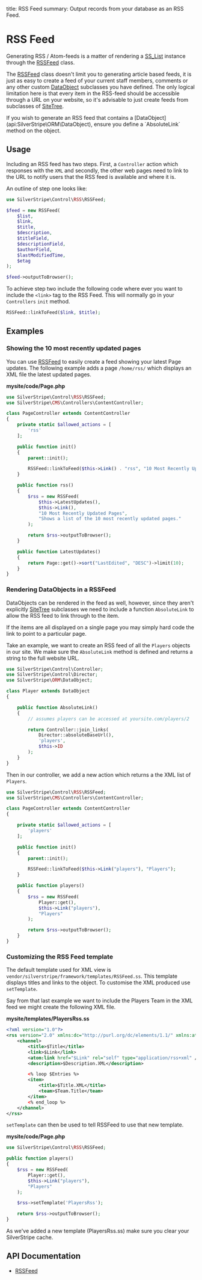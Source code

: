 title: RSS Feed
summary: Output records from your database as an RSS Feed.

# RSS Feed

Generating RSS / Atom-feeds is a matter of rendering a [SS_List](api:SilverStripe\ORM\SS_List) instance through the [RSSFeed](api:SilverStripe\Control\RSS\RSSFeed) class.

The [RSSFeed](api:SilverStripe\Control\RSS\RSSFeed) class doesn't limit you to generating article based feeds, it is just as easy to create a feed of 
your current staff members, comments or any other custom [DataObject](api:SilverStripe\ORM\DataObject) subclasses you have defined. The only
logical limitation here is that every item in the RSS-feed should be accessible through a URL on your website, so it's 
advisable to just create feeds from subclasses of [SiteTree](api:SilverStripe\CMS\Model\SiteTree).

<div class="warning" markdown="1">
If you wish to generate an RSS feed that contains a [DataObject](api:SilverStripe\ORM\DataObject), ensure you define a `AbsoluteLink` method on
the object.
</div>

## Usage

Including an RSS feed has two steps. First, a `Controller` action which responses with the `XML` and secondly, the other 
web pages need to link to the URL to notify users that the RSS feed is available and where it is.

An outline of step one looks like:


```php
use SilverStripe\Control\RSS\RSSFeed;

$feed = new RSSFeed(
    $list,
    $link,
    $title,
    $description,
    $titleField,
    $descriptionField,
    $authorField,
    $lastModifiedTime,
    $etag
);

$feed->outputToBrowser();
```

To achieve step two include the following code where ever you want to include the `<link>` tag to the RSS Feed. This
will normally go in your `Controllers` `init` method.

```php
RSSFeed::linkToFeed($link, $title);
```

## Examples

### Showing the 10 most recently updated pages

You can use [RSSFeed](api:SilverStripe\Control\RSS\RSSFeed) to easily create a feed showing your latest Page updates. The following example adds a page
`/home/rss/` which displays an XML file the latest updated pages.

**mysite/code/Page.php**

```php
use SilverStripe\Control\RSS\RSSFeed;
use SilverStripe\CMS\Controllers\ContentController;

class PageController extends ContentController 
{
    private static $allowed_actions = [
        'rss'
    ];

    public function init() 
    {
        parent::init();

        RSSFeed::linkToFeed($this->Link() . "rss", "10 Most Recently Updated Pages");
    }

    public function rss() 
    {
        $rss = new RSSFeed(
            $this->LatestUpdates(), 
            $this->Link(), 
            "10 Most Recently Updated Pages", 
            "Shows a list of the 10 most recently updated pages."
        );

        return $rss->outputToBrowser();
    }

    public function LatestUpdates() 
    {
        return Page::get()->sort("LastEdited", "DESC")->limit(10);
    }
}

```

### Rendering DataObjects in a RSSFeed

DataObjects can be rendered in the feed as well, however, since they aren't explicitly [SiteTree](api:SilverStripe\CMS\Model\SiteTree) subclasses we 
need to include a function `AbsoluteLink` to allow the RSS feed to link through to the item.

<div class="info">
If the items are all displayed on a single page you may simply hard code the link to point to a particular page.
</div>

Take an example, we want to create an RSS feed of all the `Players` objects in our site. We make sure the `AbsoluteLink`
method is defined and returns a string to the full website URL.


```php
use SilverStripe\Control\Controller;
use SilverStripe\Control\Director;
use SilverStripe\ORM\DataObject;

class Player extends DataObject 
{

    public function AbsoluteLink() 
    {
        // assumes players can be accessed at yoursite.com/players/2

        return Controller::join_links(
            Director::absoluteBaseUrl(),
            'players',
            $this->ID
        );
    }
}
```

Then in our controller, we add a new action which returns a the XML list of `Players`.


```php
use SilverStripe\Control\RSS\RSSFeed;
use SilverStripe\CMS\Controllers\ContentController;

class PageController extends ContentController 
{

    private static $allowed_actions = [
        'players'
    ];

    public function init() 
    {
        parent::init();

        RSSFeed::linkToFeed($this->Link("players"), "Players");
    }

    public function players() 
    {
        $rss = new RSSFeed(
            Player::get(),
            $this->Link("players"),
            "Players"
        );

        return $rss->outputToBrowser();
    }
}
```

### Customizing the RSS Feed template

The default template used for XML view is `vendor/silverstripe/framework/templates/RSSFeed.ss`. This template displays titles and links to 
the object. To customise the XML produced use `setTemplate`.

Say from that last example we want to include the Players Team in the XML feed we might create the following XML file.

**mysite/templates/PlayersRss.ss**

```xml
<?xml version="1.0"?>
<rss version="2.0" xmlns:dc="http://purl.org/dc/elements/1.1/" xmlns:atom="http://www.w3.org/2005/Atom">
    <channel>
        <title>$Title</title>
        <link>$Link</link>
        <atom:link href="$Link" rel="self" type="application/rss+xml" />
        <description>$Description.XML</description>

        <% loop $Entries %>
        <item>
            <title>$Title.XML</title>
            <team>$Team.Title</team>
        </item>
        <% end_loop %>
    </channel>
</rss>
```

`setTemplate` can then be used to tell RSSFeed to use that new template. 

**mysite/code/Page.php**

```php
use SilverStripe\Control\RSS\RSSFeed;

public function players() 
{
    $rss = new RSSFeed(
        Player::get(),
        $this->Link("players"),
        "Players"
    );

    $rss->setTemplate('PlayersRss');

    return $rss->outputToBrowser();
}
```

<div class="warning">
As we've added a new template (PlayersRss.ss) make sure you clear your SilverStripe cache.
</div>


## API Documentation

* [RSSFeed](api:SilverStripe\Control\RSS\RSSFeed)
